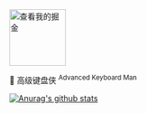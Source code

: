 <a href="https://juejin.im/user/57c9a80379bc440063f3e0dc/posts">
<img src="https://raw.githubusercontent.com/liangjingkanji/liangjingkanji/master/img/juejin.svg" alt="查看我的掘金" width="100" height="100"/>
</a>

🍵 高级键盘侠 <sup>Advanced Keyboard Man</sup>

[![Anurag's github stats](https://github-readme-stats.vercel.app/api?username=liangjingkanji&count_private=true)](https://github.com/anuraghazra/github-readme-stats)
